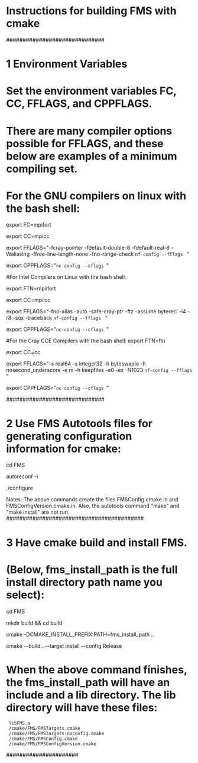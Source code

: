 # Instructions for building FMS with cmake
##############################
# 1 Environment Variables
# Set the environment variables FC, CC, FFLAGS, and CPPFLAGS.
# There are many compiler options possible for FFLAGS, and these below are examples of a minimum compiling set.

# For the GNU compilers on linux with the bash shell:

export FC=mpifort

export CC=mpicc

export FFLAGS="-fcray-pointer -fdefault-double-8 -fdefault-real-8 -Waliasing -ffree-line-length-none -fno-range-check `nf-config --fflags ` "

export CPPFLAGS="`nc-config --cflags `"


#For Intel Compilers on Linux with the bash shell:

export FTN=mpiifort

export CC=mpiicc

export FFLAGS="-fno-alias -auto -safe-cray-ptr -ftz -assume byterecl -i4 -r8 -sox -traceback  `nf-config --fflags ` "

export CPPFLAGS="`nc-config --cflags `"

#For the Cray CCE Compilers with the bash shell:
export FTN=ftn

export CC=cc

export FFLAGS="-s real64 -s integer32 -h byteswapio -h nosecond_underscore -e m -h keepfiles -e0 -ez -N1023 `nf-config --fflags ` "

export CPPFLAGS="`nc-config --cflags `"

##############################
# 2 Use FMS Autotools files for generating configuration information for cmake:

cd FMS

autoreconf -i

./configure

Notes: The above commands create the files FMSConfig.cmake.in and FMSConfigVersion.cmake.in. Also, the autotools
command "make" and "make install" are not run.
##########################################
# 3 Have cmake build and install FMS.
# (Below, fms_install_path is the full install directory path name  you select):

cd FMS

mkdir build && cd build

cmake -DCMAKE_INSTALL_PREFIX:PATH=fms_install_path ..

cmake --build . --target install --config Release

# When the above command finishes, the fms_install_path will have an include and a lib directory. The lib directory will have these files:

     libFMS.a
     /cmake/FMS/FMSTargets.cmake
     /cmake/FMS/FMSTargets-noconfig.cmake
     /cmake/FMS/FMSConfig.cmake
     /cmake/FMS/FMSConfigVersion.cmake
######################
